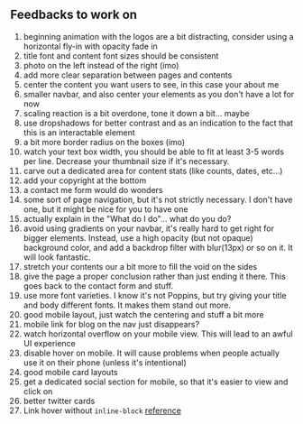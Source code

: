 ## Feedbacks to work on 

1. beginning animation with the logos are a bit distracting, consider using a horizontal fly-in with opacity fade in
1. title font and content font sizes should be consistent
1. photo on the left instead of the right (imo)
1. add more clear separation between pages and contents
1. center the content you want users to see, in this case your about me
1. smaller navbar, and also center your elements as you don't have a lot for now
1. scaling reaction is a bit overdone, tone it down a bit... maybe
1. use dropshadows for better contrast and as an indication to the fact that this is an interactable element
1. a bit more border radius on the boxes (imo)
1. watch your text box width, you should be able to fit at least 3-5 words per line. Decrease your thumbnail size if it's necessary.
1. carve out a dedicated area for content stats (like counts, dates, etc...)
1. add your copyright at the bottom
1. a contact me form would do wonders
1. some sort of page navigation, but it's not strictly necessary. I don't have one, but it might be nice for you to have one
1. actually explain in the "What do I do"... what do you do?
1. avoid using gradients on your navbar, it's really hard to get right for bigger elements. Instead, use a high opacity (but not opaque) background color, and add a backdrop filter with blur(13px) or so on it. It will look fantastic.
1. stretch your contents our a bit more to fill the void on the sides
1. give the page a proper conclusion rather than just ending it there. This goes back to the contact form and stuff.
1. use more font varieties. I know it's not Poppins, but try giving your title and body different fonts. It makes them stand out more.
1. good mobile layout, just watch the centering and stuff a bit more
1. mobile link for blog on the nav just disappears?
1. watch horizontal overflow on your mobile view. This will lead to an awful UI experience
1. disable hover on mobile. It will cause problems when people actually use it on their phone (unless it's intentional)
1. good mobile card layouts
1. get a dedicated social section for mobile, so that it's easier to view and click on 
1. better twitter cards
1. Link hover without `inline-block` [reference](https://github.com/genicsblog/theme-files/pull/26)